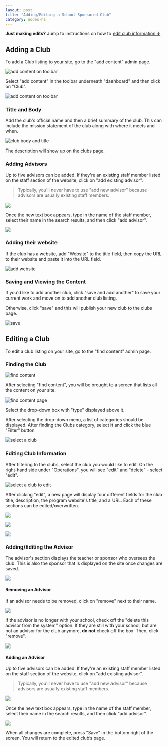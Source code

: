 ```yaml
---
layout: post
title: "Adding/Editing a School-Sponsored Club"
category: nodes-hs
---
```


**Just making edits?** Jump to instructions on how to <a href="#editing">edit club information &darr;</a>

## Adding a Club

To add a Club listing to your site, go to the "add content" admin page.

![add content on toolbar](/schoolsites-help/images/uploading/toolbar-add-content.jpg)

Select "add content" in the toolbar underneath "dashboard" and then click on "Club".

![add content on toolbar](/schoolsites-help/images/clubs/add-club.jpg)

### Title and Body

Add the club's official name and then a brief summary of the club. This can include the mission statement of the club along with where it meets and when.

![club body and title](/schoolsites-help/images/clubs/club-title-description.jpg)

The description will show up on the clubs page.

### Adding Advisors

Up to five advisors can be added. If they're an existing staff member listed on the staff section of the website, click on "add existing advisor".

> Typically, you'll never have to use "add new advisor" because advisors are usually existing staff members.

![](/schoolsites-help/images/clubs/club-add-existing-advisor.png)

Once the new text box appears, type in the name of the staff member, select their name in the search results, and then click "add advisor".

![](/schoolsites-help/images/clubs/club-add-existing-advisor-search.jpg)

### Adding their website

If the club has a website, add "Website" to the title field, then copy the URL to their website and paste it into the URL field.

![add website](/schoolsites-help/images/uploading/program-website.jpg)

### Saving and Viewing the Content

If you'd like to add another club, click "save and add another" to save your current work and move on to add another club listing.

Otherwise, click "save" and this will publish your new club to the clubs page.

![save](/schoolsites-help/images/uploading/save-button.jpg)

<h2 id="editing">Editing a Club</h2>

To edit a club listing on your site, go to the "find content" admin page.

### Finding the Club

![find content](/schoolsites-help/images/find-content.png)

After selecting "find content", you will be brought to a screen that lists all the content on your site.

![find content page](/schoolsites-help/images/clubs/find-content-page.jpg)

Select the drop-down box with "type" displayed above it.

After selecting the drop-down menu, a list of categories should be displayed. After finding the Clubs category, select it and click the blue "Filter" button

![select a club](/schoolsites-help/images/clubs/select-club.jpg)

### Editing Club Information

After filtering to the clubs, select the club you would like to edit. On the right-hand side under "Operations", you will see "edit" and "delete" - select "edit".

![select a club to edit](/schoolsites-help/images/clubs/select-edit.jpg)

After clicking "edit", a new page will display four different fields for the club title, description, the program website's title, and a URL. Each of these sections can be edited/overwritten.

![](/schoolsites-help/images/clubs/club-editing-fields.jpg)

![](/schoolsites-help/images/clubs/club-url-field.jpg)

![](/schoolsites-help/images/clubs/club-url.jpg)

### Adding/Editing the Advisor

The advisor's section displays the teacher or sponsor who oversees the club. This is also the sponsor that is displayed on the site once changes are saved.

![](/schoolsites-help/images/clubs/club-add-advisors.jpg)

#### Removing an Advisor

If an advisor needs to be removed, click on "remove" next to their name.

![](/schoolsites-help/images/clubs/remove-advisor.jpg)

If the advisor is no longer with your school, check off the "delete this advisor from the system" option. If they are still with your school, but are not an advisor for the club anymore, **do not** check off the box. Then, click "remove".

![](/schoolsites-help/images/clubs/club-remove-advisor-checkbox.jpg)

#### Adding an Advisor

Up to five advisors can be added. If they're an existing staff member listed on the staff section of the website, click on "add existing advisor".

> Typically, you'll never have to use "add new advisor" because advisors are usually existing staff members.

![](/schoolsites-help/images/clubs/club-add-existing-advisor.png)

Once the new text box appears, type in the name of the staff member, select their name in the search results, and then click "add advisor".

![](/schoolsites-help/images/clubs/club-add-existing-advisor-search.jpg)

When all changes are complete, press "Save" in the bottom right of the screen. You will return to the edited club’s page.
